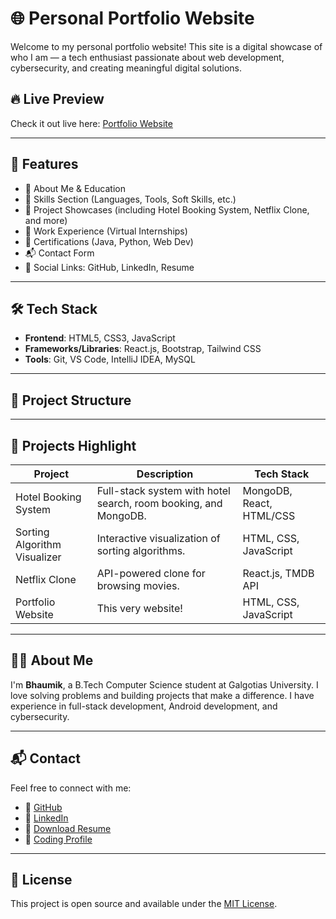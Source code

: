 # 🌐 Personal Portfolio Website

Welcome to my personal portfolio website! This site is a digital showcase of who I am — a tech enthusiast passionate about web development, cybersecurity, and creating meaningful digital solutions.

## 🔥 Live Preview

Check it out live here: [Portfolio Website](https://Bhaumiksingh10.online)  


---

## 📌 Features

- 📖 About Me & Education
- 🧠 Skills Section (Languages, Tools, Soft Skills, etc.)
- 🚀 Project Showcases (including Hotel Booking System, Netflix Clone, and more)
- 💼 Work Experience (Virtual Internships)
- 🏅 Certifications (Java, Python, Web Dev)
- 📬 Contact Form
- 🔗 Social Links: GitHub, LinkedIn, Resume

---

## 🛠️ Tech Stack

- **Frontend**: HTML5, CSS3, JavaScript
- **Frameworks/Libraries**: React.js, Bootstrap, Tailwind CSS
- **Tools**: Git, VS Code, IntelliJ IDEA, MySQL

---

## 📁 Project Structure

---

## 🧠 Projects Highlight

| Project                     | Description                                                      | Tech Stack                |
|----------------------------|------------------------------------------------------------------|---------------------------|
| Hotel Booking System       | Full-stack system with hotel search, room booking, and MongoDB. | MongoDB, React, HTML/CSS |
| Sorting Algorithm Visualizer| Interactive visualization of sorting algorithms.                | HTML, CSS, JavaScript     |
| Netflix Clone              | API-powered clone for browsing movies.                          | React.js, TMDB API        |
| Portfolio Website          | This very website!                                               | HTML, CSS, JavaScript     |

---

## 👨‍💻 About Me

I'm **Bhaumik**, a B.Tech Computer Science student at Galgotias University. I love solving problems and building projects that make a difference. I have experience in full-stack development, Android development, and cybersecurity.

---

## 📬 Contact

Feel free to connect with me:

- 🔗 [GitHub](https://github.com/Bhaumiksingh10)
- 🔗 [LinkedIn](https://www.linkedin.com/in/bhaumik-singh-chauhan-84148a271/)
- 📄 [Download Resume](https://drive.google.com/file/d/15fgfjKU1di2M04maHM8zUikO_XSvQ19W/view)
- 💬 [Coding Profile](https://codolio.com/profile/bhaumiksingh_10)

---

## 📌 License

This project is open source and available under the [MIT License](LICENSE).



